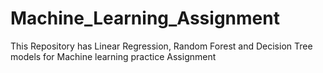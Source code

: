 # Machine_Learning_Assignment
This Repository has Linear Regression, Random Forest and Decision Tree models for Machine learning practice Assignment
